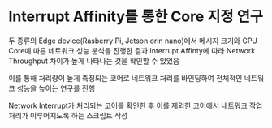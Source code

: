# Interrupt Affinity를 통한 Core 지정 연구

두 종류의 Edge device(Rasberry Pi, Jetson orin nano)에서 메시지 크기와 CPU Core에 따른 네트워크 성능 분석을 진행한 결과 Interrupt Affinty에 따라 Network Throughput 차이가 높게 나타나는 것을 확인할 수 있었음 

이를 통해 처리량이 높게 측정되는 코어로 네트워크 처리를 바인딩하여 전체적인 네트워크 성능을 높이는 연구를 진행

Network Interrupt가 처리되는 코어를 확인한 후 이를 제외한 코어에서 네트워크 작업 처리가 이루어지도록 하는 스크립트 작성
	
